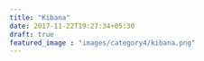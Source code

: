 ```yaml
---
title: "Kibana"
date: 2017-11-22T19:27:34+05:30
draft: true
featured_image : "images/category4/kibana.png"
---
```


